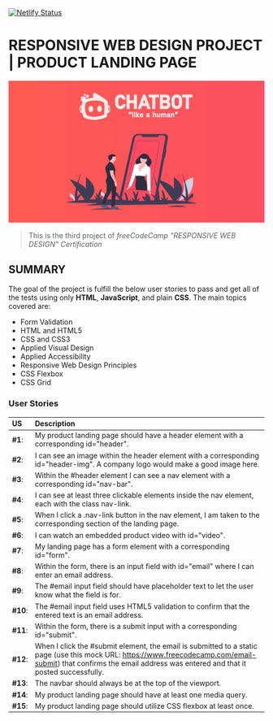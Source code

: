 [![Netlify Status](https://api.netlify.com/api/v1/badges/4ec069dd-7833-401b-8c28-64cc1659e9fd/deploy-status)](https://app.netlify.com/sites/fcc-rwdp-landingpage/deploys)

# RESPONSIVE WEB DESIGN PROJECT | PRODUCT LANDING PAGE
![Project-preview](landing-page-preview.png)
> This is the third project of _freeCodeCamp "RESPONSIVE WEB DESIGN" Certification_

## SUMMARY

The goal of the project is fulfill the below user stories to pass and get all of the tests using only **HTML**, **JavaScript**, and plain **CSS**. 
The main topics covered are:
- Form Validation
- HTML and HTML5
- CSS and CSS3
- Applied Visual Design
- Applied Accessibility
- Responsive Web Design Principles
- CSS Flexbox
- CSS Grid


### User Stories
| US | Description |
| :------------ | :----------- |
| **#1**: | My product landing page should have a header element with a corresponding id="header". |
| **#2**: | I can see an image within the header element with a corresponding id="header-img". A company logo would make a good image here. |
| **#3**: | Within the #header element I can see a nav element with a corresponding id="nav-bar". |
| **#4**: | I can see at least three clickable elements inside the nav element, each with the class nav-link. |
| **#5**: | When I click a .nav-link button in the nav element, I am taken to the corresponding section of the landing page. |
| **#6**: | I can watch an embedded product video with id="video". |
| **#7**: | My landing page has a form element with a corresponding id="form". |
| **#8**: | Within the form, there is an input field with id="email" where I can enter an email address. |
| **#9**: | The #email input field should have placeholder text to let the user know what the field is for. |
| **#10**: | The #email input field uses HTML5 validation to confirm that the entered text is an email address. |
| **#11**: | Within the form, there is a submit input with a corresponding id="submit". |
| **#12**: | When I click the #submit element, the email is submitted to a static page (use this mock URL: https://www.freecodecamp.com/email-submit) that confirms the email address was entered and that it posted successfully. |
| **#13**: | The navbar should always be at the top of the viewport. |
| **#14**: | My product landing page should have at least one media query. |
| **#15**: | My product landing page should utilize CSS flexbox at least once. |
